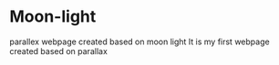 # Moon-light
parallex webpage created based on moon light
It is my first webpage created based on parallax
